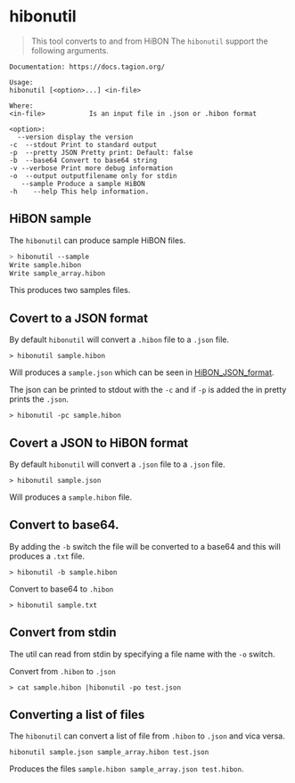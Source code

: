 # hibonutil


> This tool converts to and from HiBON
 The `hibonutil` support the following arguments.
 ```
 Documentation: https://docs.tagion.org/

Usage:
hibonutil [<option>...] <in-file>

Where:
<in-file>           Is an input file in .json or .hibon format

<option>:
   --version display the version
-c  --stdout Print to standard output
-p  --pretty JSON Pretty print: Default: false
-b  --base64 Convert to base64 string
-v --verbose Print more debug information
-o  --output outputfilename only for stdin
    --sample Produce a sample HiBON
-h    --help This help information.
 ```

## HiBON sample

The `hibonutil` can produce sample HiBON files.
```bash
> hibonutil --sample
Write sample.hibon
Write sample_array.hibon
```

This produces two samples files.

## Covert to a JSON format
By default `hibonutil` will convert a `.hibon` file to a `.json` file.
```
> hibonutil sample.hibon

```
Will produces a `sample.json` which can be seen in [HiBON_JSON_format](https://hibon.org/posts/hibonjson).

The json can be printed to stdout with the `-c` and if `-p` is added the in pretty prints the `.json`.
```
> hibonutil -pc sample.hibon
```

## Covert a JSON to HiBON format
By default `hibonutil` will convert a `.json` file to a `.json` file. 
```
> hibonutil sample.json
```
Will produces a `sample.hibon` file.

## Convert to base64.
By adding the `-b` switch the file will be converted to a base64 and this will produces a `.txt` file.

```
> hibonutil -b sample.hibon
```
Convert to base64 to `.hibon`

```
> hibonutil sample.txt
```

## Convert from stdin

The util can read from stdin by specifying a file name with the `-o` switch.

Convert from `.hibon` to `.json`
```
> cat sample.hibon |hibonutil -po test.json
```

## Converting a list of files
The `hibonutil` can convert a list of file from `.hibon` to `.json` and vica versa.

```
hibonutil sample.json sample_array.hibon test.json
```
Produces the files `sample.hibon sample_array.json test.hibon`.


